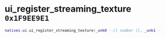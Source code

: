 # ui_register_streaming_texture `0x1F9EE9E1`

```lua
natives.ui.ui_register_streaming_texture(_unk0 --[[ number ]], _unk1 --[[ number ]], _unk2 --[[ number ]], _unk3 --[[ number ]])
```